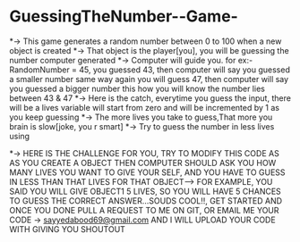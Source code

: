 # GuessingTheNumber--Game-
*-> This game generates a random number between 0 to 100 when a new object is created
*-> That object is the player[you], you will be guessing the number computer generated
*-> Computer will guide you. for ex:- RandomNumber = 45, you guessed 43, then computer will say you guessed a smaller number same way again you will guess 47, then computer will say you guessed a bigger number this how you will know the number lies between 43 & 47
*-> Here is the catch, everytime you guess the input, there will be a lives variable will start from zero and will be incremented by 1 as you keep guessing
*-> The more lives you take to guess,That more you brain is slow[joke, you r smart]
*-> Try to guess the number in less lives using

*-> HERE IS THE CHALLENGE FOR YOU, TRY TO MODIFY THIS CODE AS AS YOU CREATE A OBJECT THEN COMPUTER SHOULD ASK YOU HOW MANY LIVES YOU WANT TO GIVE YOUR SELF, AND YOU HAVE TO GUESS IN LESS THAN THAT LIVES FOR THAT OBJECT--> FOR EXAMPLE, YOU SAID YOU WILL GIVE OBJECT1 5 LIVES, SO YOU WILL HAVE 5 CHANCES TO GUESS THE CORRECT ANSWER...SOUDS COOL!!, GET STARTED AND ONCE YOU DONE PULL A REQUEST TO ME ON GIT, OR EMAIL ME YOUR CODE -> sayyedabood69@gmail.com  AND I WILL UPLOAD YOUR CODE WITH GIVING YOU SHOUTOUT 
